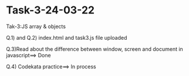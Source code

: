 # Task-3-24-03-22
 Tak-3:JS array &amp; objects

Q.1) and Q.2) index.html and task3.js file uploaded

Q.3)Read about the difference between window, screen and document in javascript==> Done


Q.4) Codekata practice==> In process

